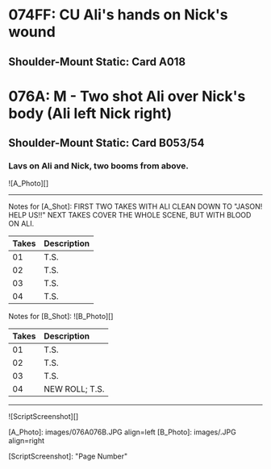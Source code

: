 # 074FF: CU Ali's hands on Nick's wound
## Shoulder-Mount Static: Card A018

# 076A: M - Two shot Ali over Nick's body (Ali left Nick right)
## Shoulder-Mount Static: Card B053/54

### Lavs on Ali and Nick, two booms from above.

![A_Photo][]

----

Notes for [A_Shot]: FIRST TWO TAKES WITH ALI CLEAN DOWN TO "JASON! HELP US!!" NEXT TAKES COVER THE WHOLE SCENE, BUT WITH BLOOD ON ALI.

| Takes | Description |
|:---|:----|
| 01 | T.S. |
| 02 | T.S. |
| 03 | T.S. |
| 04 | T.S. |


Notes for [B_Shot]: 
![B_Photo][]

| Takes | Description |
|:---|:----|
| 01 | T.S. |
| 02 | T.S. |
| 03 | T.S. |
| 04 | NEW ROLL; T.S. |

----

![ScriptScreenshot][]


[A_Photo]:  images/076A076B.JPG align=left
[B_Photo]:  images/.JPG align=right

[ScriptScreenshot]: "Page Number"